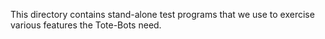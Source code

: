 This directory contains stand-alone test programs that we use to
exercise various features the Tote-Bots need.
